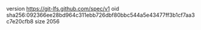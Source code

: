version https://git-lfs.github.com/spec/v1
oid sha256:092366ee28bd964c311ebb726dbf80bbc544a5e43477ff3b1cf7aa3c7e20cfb8
size 2056
